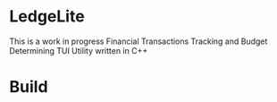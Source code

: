 # LedgeLite
This is a work in progress Financial Transactions Tracking and Budget Determining TUI Utility written in C++

# Build
